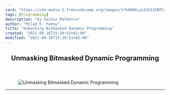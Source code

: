 ```yaml
---
card: "https://cdn-media-1.freecodecamp.org/images/1*h4NHSLyn2d1I1hNTCsYDhw.png"
tags: [Programming]
description: "by Sachin Malhotra"
author: "Milad E. Fahmy"
title: "Unmasking Bitmasked Dynamic Programming"
created: "2021-08-16T15:39:53+02:00"
modified: "2021-08-16T15:39:53+02:00"
---
```

<div class="site-wrapper">
<main id="site-main" class="site-main outer">
<div class="inner">
<article class="post-full post tag-programming tag-technology tag-algorithms tag-python tag-leetcode ">
<header class="post-full-header">
<h1 class="post-full-title">Unmasking Bitmasked Dynamic Programming</h1>
</header>
<figure class="post-full-image">
<picture>
<source media="(max-width: 700px)" sizes="1px" srcset="data:image/gif;base64,R0lGODlhAQABAIAAAAAAAP///yH5BAEAAAAALAAAAAABAAEAAAIBRAA7 1w">
<source media="(min-width: 701px)" sizes="(max-width: 800px) 400px,
(max-width: 1170px) 700px,
1400px" srcset="https://cdn-media-1.freecodecamp.org/images/1*h4NHSLyn2d1I1hNTCsYDhw.png 300w,
https://cdn-media-1.freecodecamp.org/images/1*h4NHSLyn2d1I1hNTCsYDhw.png 600w,
https://cdn-media-1.freecodecamp.org/images/1*h4NHSLyn2d1I1hNTCsYDhw.png 1000w,
https://cdn-media-1.freecodecamp.org/images/1*h4NHSLyn2d1I1hNTCsYDhw.png 2000w">
<img onerror="this.style.display='none'" src="https://cdn-media-1.freecodecamp.org/images/1*h4NHSLyn2d1I1hNTCsYDhw.png" alt="Unmasking Bitmasked Dynamic Programming">
</picture>
</figure>
<section class="post-full-content">
<div class="post-content medium-migrated-article">
</div>
<hr>
</section>
</article>
</div>
</main>
</div>
<!-- Google Tag Manager (noscript) -->
<!-- End Google Tag Manager (noscript) -->
